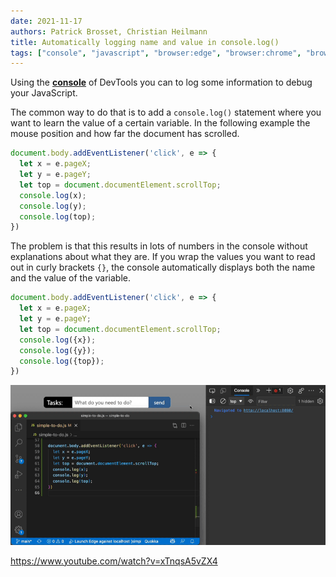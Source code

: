 ```yaml
---
date: 2021-11-17
authors: Patrick Brosset, Christian Heilmann
title: Automatically logging name and value in console.log()
tags: ["console", "javascript", "browser:edge", "browser:chrome", "browser:firefox","browser:safari","browser:polypane"]
---
```

Using the **[console](https://docs.microsoft.com/microsoft-edge/devtools-guide-chromium/console/)** of DevTools you can to log some information to debug your JavaScript.

The common way to do that is to add a `console.log()` statement where you want to learn the value of a certain variable. In the following example the mouse position and how far the document has scrolled.

```javascript
document.body.addEventListener('click', e => {
  let x = e.pageX;
  let y = e.pageY;
  let top = document.documentElement.scrollTop;
  console.log(x);
  console.log(y);
  console.log(top);
})
```

The problem is that this results in lots of numbers in the console without explanations about what they are. If you wrap the values you want to read out in curly brackets `{}`, the console automatically displays both the name and the value of the variable.

```javascript
document.body.addEventListener('click', e => {
  let x = e.pageX;
  let y = e.pageY;
  let top = document.documentElement.scrollTop;
  console.log({x});
  console.log({y});
  console.log({top});
})
```

![Animation showing the different ways the variables are logged with and without curly braces.](/assets/img/automatically-log-name-and-value.gif)

https://www.youtube.com/watch?v=xTnqsA5vZX4
